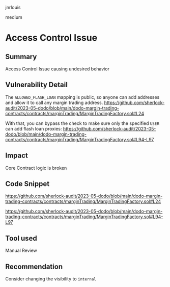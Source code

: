 jnrlouis

medium

# Access Control Issue

## Summary

Access Control Issue causing undesired behavior

## Vulnerability Detail

The `ALLOWED_FLASH_LOAN` mapping is public, so anyone can add addresses and allow it to call any margin trading address.
https://github.com/sherlock-audit/2023-05-dodo/blob/main/dodo-margin-trading-contracts/contracts/marginTrading/MarginTradingFactory.sol#L24

With that, you can bypass the check to make sure only the specified `USER` can add flash loan proxies: https://github.com/sherlock-audit/2023-05-dodo/blob/main/dodo-margin-trading-contracts/contracts/marginTrading/MarginTradingFactory.sol#L94-L97

## Impact

Core Contract logic is broken

## Code Snippet

https://github.com/sherlock-audit/2023-05-dodo/blob/main/dodo-margin-trading-contracts/contracts/marginTrading/MarginTradingFactory.sol#L24

https://github.com/sherlock-audit/2023-05-dodo/blob/main/dodo-margin-trading-contracts/contracts/marginTrading/MarginTradingFactory.sol#L94-L97

## Tool used

Manual Review

## Recommendation

Consider changing the visibility to `internal`